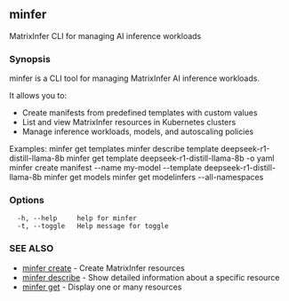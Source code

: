 ## minfer

MatrixInfer CLI for managing AI inference workloads

### Synopsis

minfer is a CLI tool for managing MatrixInfer AI inference workloads.

It allows you to:
- Create manifests from predefined templates with custom values
- List and view MatrixInfer resources in Kubernetes clusters
- Manage inference workloads, models, and autoscaling policies

Examples:
  minfer get templates
  minfer describe template deepseek-r1-distill-llama-8b
  minfer get template deepseek-r1-distill-llama-8b -o yaml
  minfer create manifest --name my-model --template deepseek-r1-distill-llama-8b
  minfer get models
  minfer get modelinfers --all-namespaces

### Options

```
  -h, --help     help for minfer
  -t, --toggle   Help message for toggle
```

### SEE ALSO

* [minfer create](minfer_create.md)	 - Create MatrixInfer resources
* [minfer describe](minfer_describe.md)	 - Show detailed information about a specific resource
* [minfer get](minfer_get.md)	 - Display one or many resources

